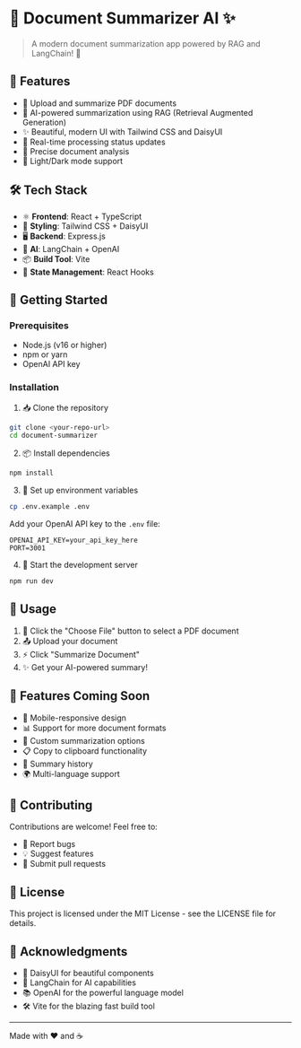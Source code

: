 # 📄 Document Summarizer AI ✨

> A modern document summarization app powered by RAG and LangChain! 🚀

## 🌟 Features

- 📝 Upload and summarize PDF documents
- 🤖 AI-powered summarization using RAG (Retrieval Augmented Generation)
- ✨ Beautiful, modern UI with Tailwind CSS and DaisyUI
- 🔄 Real-time processing status updates
- 🎯 Precise document analysis
- 🎨 Light/Dark mode support

## 🛠️ Tech Stack

- ⚛️ **Frontend**: React + TypeScript
- 🎨 **Styling**: Tailwind CSS + DaisyUI
- 🖥️ **Backend**: Express.js
- 🤖 **AI**: LangChain + OpenAI
- 📦 **Build Tool**: Vite
- 🔄 **State Management**: React Hooks

## 🚀 Getting Started

### Prerequisites

- Node.js (v16 or higher)
- npm or yarn
- OpenAI API key

### Installation

1. 📥 Clone the repository
```bash
git clone <your-repo-url>
cd document-summarizer
```

2. 📦 Install dependencies
```bash
npm install
```

3. 🔑 Set up environment variables
```bash
cp .env.example .env
```
Add your OpenAI API key to the `.env` file:
```
OPENAI_API_KEY=your_api_key_here
PORT=3001
```

4. 🚀 Start the development server
```bash
npm run dev
```

## 🎯 Usage

1. 📂 Click the "Choose File" button to select a PDF document
2. 📤 Upload your document
3. ⚡ Click "Summarize Document"
4. ✨ Get your AI-powered summary!

## 🔮 Features Coming Soon

- 📱 Mobile-responsive design
- 📊 Support for more document formats
- 🌈 Custom summarization options
- 📋 Copy to clipboard functionality
- 💾 Summary history
- 🌍 Multi-language support

## 🤝 Contributing

Contributions are welcome! Feel free to:
- 🐛 Report bugs
- 💡 Suggest features
- 🔧 Submit pull requests

## 📝 License

This project is licensed under the MIT License - see the LICENSE file for details.

## 🙏 Acknowledgments

- 🎨 DaisyUI for beautiful components
- 🤖 LangChain for AI capabilities
- 📚 OpenAI for the powerful language model
- 🛠️ Vite for the blazing fast build tool

---

Made with ❤️ and ☕ 